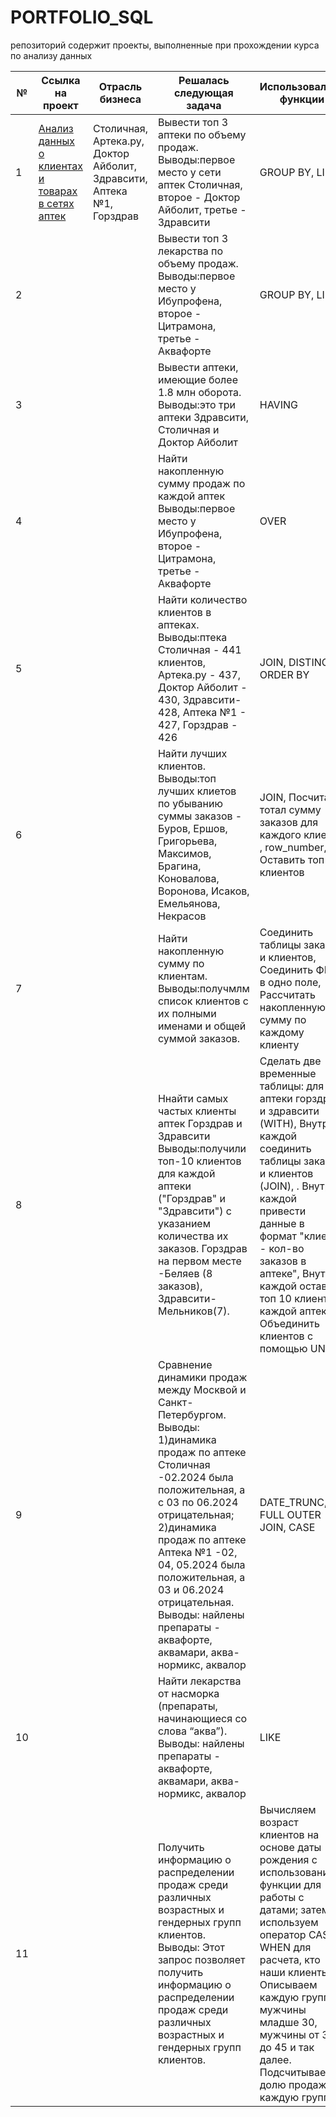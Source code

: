 # PORTFOLIO_SQL
репозиторий содержит проекты, выполненные при прохождении курса по анализу данных

№ | Ссылка на проект | Отрасль бизнеса | Решалась следующая задача | Использовались функции | файл 
---|--|-----|---|---|---
1 | [Анализ данных о клиентах и товарах в сетях аптек ](https://github.com/Oksana-KV51/PORTFOLIO_SQL.git)| Столичная, Артека.ру, Доктор Айболит, Здравсити, Аптека №1, Горздрав | Вывести топ 3 аптеки по объему продаж. Выводы:первое место у сети аптек Столичная, второе - Доктор Айболит, третье - Здравсити | GROUP BY, LIMIT  | [SQL_1_1]( SQL_1_1.sql)
2 | [ ]()|  | Вывести топ 3 лекарства по объему продаж. Выводы:первое место у Ибупрофена, второе - Цитрамона, третье - Аквафорте | GROUP BY, LIMIT  | [SQL_1_2]( SQL_1_2.sql)
3 | [ ]()|  | Вывести аптеки, имеющие более 1.8 млн оборота. Выводы:это три аптеки Здравсити, Столичная и Доктор Айболит | HAVING  | [SQL_1_3]( SQL_1_3.sql)
4 | [ ]()|  | Найти накопленную сумму продаж по каждой аптек Выводы:первое место у Ибупрофена, второе - Цитрамона, третье - Аквафорте | OVER  | [SQL_1_4]( SQL_1_4.sql)
5 | [ ]()|  | Найти количество клиентов в аптеках. Выводы:птека Столичная - 441 клиентов, Артека.ру - 437, Доктор Айболит - 430, Здравсити- 428, Аптека №1 - 427, Горздрав - 426 | JOIN, DISTINCT, ORDER BY  | [SQL_1_5]( SQL_1_5.sql)
6 | [ ]()|  | Найти лучших клиентов. Выводы:топ лучших клиетов по убыванию суммы заказов - Буров, Ершов, Григорьева, Максимов, Брагина, Коновалова, Воронова, Исаков, Емельянова, Некрасов| JOIN, Посчитать тотал сумму заказов для каждого клиента , row_number, Оставить топ-10 клиентов  | [SQL_1_6]( SQL_1_6.sql)
7 | [ ]()|  | Найти накопленную сумму по клиентам. Выводы:получмлм список клиентов с их полными именами и общей суммой заказов.| Соединить таблицы заказов и клиентов, Соединить ФИО в одно поле, Рассчитать накопленную сумму по каждому клиенту | [SQL_1_7]( SQL_1_7.sql)
8 | [ ]()|  | Ннайти самых частых клиенты аптек Горздрав и Здравсити Выводы:получили топ-10 клиентов для каждой аптеки ("Горздрав" и "Здравсити") с указанием количества их заказов. Горздрав на первом месте -Беляев (8 заказов), Здравсити- Мельников(7).| Сделать две временные таблицы: для аптеки горздрав и здравсити (WITH), Внутри каждой соединить таблицы заказов и клиентов (JOIN), . Внутри каждой привести данные в формат "клиент - кол-во заказов в аптеке", Внутри каждой оставить топ 10 клиентов каждой аптеки, Объединить клиентов с помощью UNION | [SQL_1_8]( SQL_1_8.sql)
9 | [ ]()|  | Сравнение динамики продаж между Москвой и Санкт-Петербургом. Выводы: 1)динамика продаж по аптеке Столичная -02.2024 была положительная, а с 03 по 06.2024 отрицательная; 2)динамика продаж по аптеке Аптека №1 -02, 04, 05.2024 была положительная, а  03 и 06.2024 отрицательная. Выводы: найлены препараты - аквафорте, аквамари, аква-нормикс, аквалор | DATE_TRUNC, FULL OUTER JOIN, CASE  | [SQL_2_1]( SQL_2_1.sql)
10 | [ ]()|  | Найти лекарства от насморка (препараты, начинающиеся со слова “аква”). Выводы: найлены препараты - аквафорте, аквамари, аква-нормикс, аквалор | LIKE  | [SQL_2_2]( SQL_2_2.sql)
11 | [ ]()|  | Получить информацию о распределении продаж среди различных возрастных и гендерных групп клиентов. Выводы: Этот запрос позволяет получить информацию о распределении продаж среди различных возрастных и гендерных групп клиентов. | Вычисляем возраст клиентов на основе даты рождения с использованием функции для работы с датами; затем используем оператор CASE WHEN для расчета, кто наши клиенты. Описываем каждую группу: мужчины младше 30, мужчины от 30 до 45 и так далее. Подсчитываем долю продаж на каждую группу.  | [SQL_2_3]( SQL_2_3.sql)

